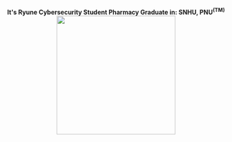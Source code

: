 <h1 align="center">
 <ruby>
    <img src="https://i.ibb.co/JvGGzbB/Cyberyune-Logo-2.png" width=270" alt="" />
     <rp>(</rp><rt>It's <span title="경남대학교"> Ryune </span>Cybersecurity Student
Pharmacy Graduate
in: SNHU, PNU<sup>(TM)</sup></rt><rp>)</rp>
  </ruby> 
</h1>
